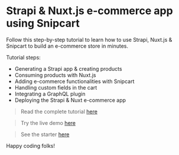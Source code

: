 # Strapi & Nuxt.js e-commerce app using Snipcart

Follow this step-by-step tutorial to learn how to use Strapi, Nuxt.js & Snipcart to build an e-commerce store in minutes.

Tutorial steps:

- Generating a Strapi app & creating products
- Consuming products with Nuxt.js
- Adding e-commerce functionalities with Snipcart
- Handling custom fields in the cart
- Integrating a GraphQL plugin
- Deploying the Strapi & Nuxt e-commerce app

> Read the complete tutorial [here](https://snipcart.com/blog/strapi-ecommerce-nuxtjs-tutorial)

> Try the live demo [here](https://strapi-nuxtjs-snipcart.netlify.app/)

> See the starter [here](https://strapi.io/blog/strapi-starter-nuxt-js-e-commerce)

Happy coding folks!

